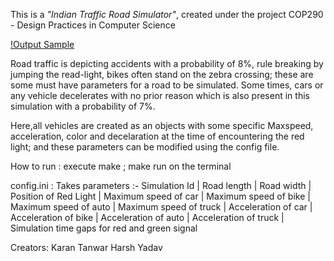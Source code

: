 This is a *"Indian Traffic Road Simulator"*, created under the project COP290 - Design Practices in Computer Science

[!Output Sample](https://github.com/CRekkaran/Design-Practices-COP290/blob/master/Road%20Traffic%20Simulation/demo/simulationTraffic_final.mkv)

Road traffic is depicting accidents with a probability of 8%, rule breaking by jumping the read-light, bikes often stand on the zebra crossing; these are some must have parameters for a road to be simulated. Some times, cars or any vehicle decelerates with no prior reason which is also present in this simulation with a probability of 7%.

Here,all vehicles are created as an objects with some specific Maxspeed, acceleration, color and decelaration at the time of encountering the red light; and these parameters can be modified using the config file.

How to run : 
	execute make ; make run on the terminal

config.ini : 
	Takes parameters :- Simulation Id | Road length | Road width | Position of Red Light | Maximum speed of car | Maximum speed of bike | Maximum speed of auto | Maximum speed of truck | Acceleration of car | Acceleration of bike | Acceleration of auto | Acceleration of truck | Simulation time gaps for red and green signal

Creators:
	Karan Tanwar
	Harsh Yadav
